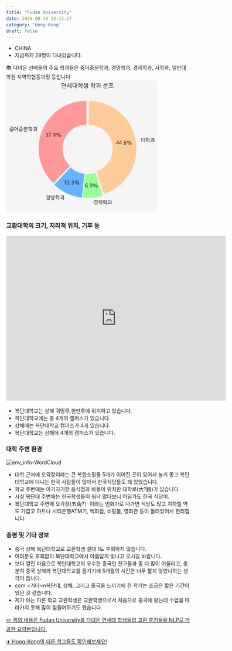 ```yaml
---
title: "Fudan University"
date: 2020-08-19 13:13:27
category: 'Hong-Kong'
draft: false
---
```



* CHINA
* 지금까지 29명이 다녀갔습니다. 

📚 다녀온 선배들의 주요 학과들은 중어중문학과, 경영학과, 경제학과, 사학과, 일반대학원 지역학협동과정 등입니다
![department-info](../plots/CN000003.png)
### 교환대학의 크기, 지리적 위치, 기후 등
<iframe
width="600"
height="450"
frameborder="0" style="border:0"
src="https://www.google.com/maps/embed/v1/place?key=AIzaSyC9e1AME-pVmWC4hBpFdu5S4dKzyepa3HQ&q=Fudan+University&center=31.2974197,121.5036178&zoom=14" allowfullscreen>
</iframe>

* 복단대학교는 상해 궈띵루,한딴루에 위치하고 있습니다.
* 복단대학교에는 총 4개의 캠퍼스가 있습니다.
* 상해에는 복단대학교 캠퍼스가 4개 있습니다.
* 복단대학교는 상해에 4개의 캠퍼스가 있습니다.


### 대학 주변 환경

![env_info-WordCloud](../univ_wordclouds_okt/env_info/CN000003_env_info_okt.png)

* 대학 근처에 오각장이라는 큰 복합쇼핑몰 5개가 이어진 곳이 있어서 놀기 좋고 복단대학교에 다니는 한국 사람들이 많아서 한국식당들도 꽤 있었습니다.
* 학교 주변에는 아기자기한 음식점과 바들이 위치한 대학로(大?路)가 있습니다.
* 사실 복단대 주변에는 한국학생들이 워낙 많다보니 어딜가도 한국 식당이.
* 복단대학교 주변에 오각장(五角?）이라는 번화가로 나가면 식당도 많고 지하철 역도 가깝고 마트나 시티은행ATM기, 백화점, 쇼핑몰, 영화관 등이 몰려있어서 편리합니다.


### 총평 및 기타 정보 
* 중국 상해 복단대학교로 교환학생 절대 1도 후회하지 않습니다.
* 여러분도 후회없이 복단대학교에서 아름답게 빛나고 오시길 바랍니다.
* 보다 열린 마음으로 복단대학교의 우수한 중국인 친구들과 좀 더 많이 어울리고, 충분히 중국 상해와 복단대학교를 즐기기에 5개월의 시간은 너무 짧지 않았나하는 생각이 듭니다.
* com <기타>n복단대, 상해, 그리고 중국을 느끼기에 한 학기는 조금은 짧은 기간이었던 것 같습니다.
* 제가 아는 다른 학교 교환학생은 교환학생으로서 처음으로 중국에 왔는데 수업을 따라가지 못해 많이 힘들어하기도 했습니다.


[✏️ 위의 내용은 Fudan University를 다녀온 연세대 학생들의 교환 후기들을 NLP로 가공한 요약본입니다.](http://oia.yonsei.ac.kr/partner/expReport.asp?ucode=CN000003&bgbn=A)

[✈️ Hong-Kong의 다른 학교들도 확인해보세요!](https://yonsei-exchange.netlify.app/?category=Hong-Kong)
